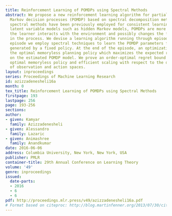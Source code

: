```yaml
---
title: Reinforcement Learning of POMDPs using Spectral Methods
abstract: We propose a new reinforcement learning algorithm for partially observable
  Markov decision processes (POMDP) based on spectral decomposition methods. While
  spectral methods have been previously employed for consistent learning of (passive)
  latent variable models such as hidden Markov models, POMDPs are more challenging  since
  the learner interacts with the environment and possibly changes the future observations
  in the process. We devise a learning algorithm running through episodes, in each
  episode we employ spectral techniques to learn the POMDP parameters from a trajectory
  generated by a fixed policy. At the end of the episode, an optimization oracle returns
  the optimal memoryless planning policy which maximizes the expected reward based
  on the estimated POMDP model. We prove an order-optimal regret bound w.r.t. the
  optimal memoryless policy and efficient scaling with respect to the dimensionality
  of observation and action spaces.
layout: inproceedings
series: Proceedings of Machine Learning Research
id: azizzadenesheli16a
month: 0
tex_title: Reinforcement Learning of POMDPs using Spectral Methods
firstpage: 193
lastpage: 256
page: 193-256
sections: 
author:
- given: Kamyar
  family: Azizzadenesheli
- given: Alessandro
  family: Lazaric
- given: Animashree
  family: Anandkumar
date: 2016-06-06
address: Columbia University, New York, New York, USA
publisher: PMLR
container-title: 29th Annual Conference on Learning Theory
volume: '49'
genre: inproceedings
issued:
  date-parts:
  - 2016
  - 6
  - 6
pdf: http://proceedings.mlr.press/v49/azizzadenesheli16a.pdf
# Format based on citeproc: http://blog.martinfenner.org/2013/07/30/citeproc-yaml-for-bibliographies/
---
```

